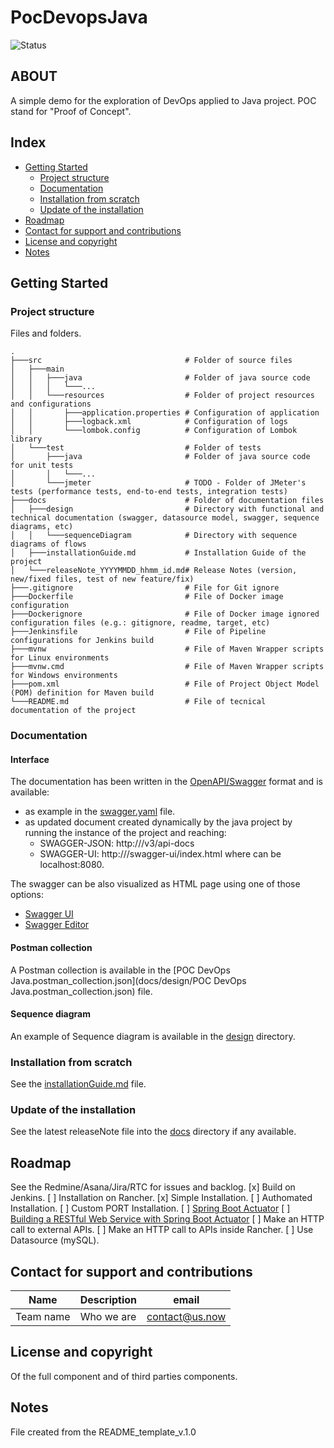 # PocDevopsJava
![Status](https://img.shields.io/badge/status-first%20milestone-orange)


## ABOUT
A simple demo for the exploration of DevOps applied to Java project.
POC stand for "Proof of Concept".


## Index
* [Getting Started](#getting-started)
	* [Project structure](#project-structure)
	* [Documentation](#documentation)
	* [Installation from scratch](#installation-from-scratch)
	* [Update of the installation](#update-of-the-installation)
* [Roadmap](#roadmap)
* [Contact for support and contributions](#contact-for-support-and-contributions)
* [License and copyright](#license-and-copyright)
* [Notes](#notes)


## Getting Started


### Project structure
Files and folders.

```
.
├───src                                # Folder of source files
│   ├───main                         
│   │   ├───java                       # Folder of java source code
│   │   │   └───...                  
│   │   └───resources                  # Folder of project resources and configurations
│   │       ├───application.properties # Configuration of application
│   │       ├───logback.xml            # Configuration of logs
│   │       └───lombok.config          # Configuration of Lombok library
│   └───test                           # Folder of tests
│       ├───java                       # Folder of java source code for unit tests
│       │   └───...                  
│       └───jmeter                     # TODO - Folder of JMeter's tests (performance tests, end-to-end tests, integration tests)
├───docs                               # Folder of documentation files
│   ├───design						   # Directory with functional and technical documentation (swagger, datasource model, swagger, sequence diagrams, etc)
│   │   └───sequenceDiagram			   # Directory with sequence diagrams of flows
│   ├───installationGuide.md           # Installation Guide of the project
│   └───releaseNote_YYYYMMDD_hhmm_id.md# Release Notes (version, new/fixed files, test of new feature/fix)
├───.gitignore                         # File for Git ignore
├───Dockerfile                         # File of Docker image configuration
├───Dockerignore                       # File of Docker image ignored configuration files (e.g.: gitignore, readme, target, etc)
├───Jenkinsfile                        # File of Pipeline configurations for Jenkins build
├───mvnw                               # File of Maven Wrapper scripts for Linux environments
├───mvnw.cmd                           # File of Maven Wrapper scripts for Windows environments
├───pom.xml                            # File of Project Object Model (POM) definition for Maven build
└───README.md                          # File of tecnical documentation of the project
```


### Documentation


#### Interface
The documentation has been written in the [OpenAPI/Swagger](http://swagger.io/) format and is available:
- as example in the [swagger.yaml](docs/design/swagger.yaml) file.
- as updated document created dynamically by the java project by running the instance of the project and reaching:
	- SWAGGER-JSON: http://<host>/v3/api-docs
	- SWAGGER-UI: http://<host>/swagger-ui/index.html
where <host> can be localhost:8080.

The swagger can be also visualized as HTML page using one of those options:
- [Swagger UI](https://github.com/swagger-api/swagger-ui)
- [Swagger Editor](http://editor.swagger.io/)

#### Postman collection
A Postman collection is available in the [POC DevOps Java.postman_collection.json](docs/design/POC DevOps Java.postman_collection.json) file.

#### Sequence diagram
An example of Sequence diagram is available in the [design](docs/design) directory.


### Installation from scratch
See the [installationGuide.md](docs/InstallationGuide.md) file.


### Update of the installation
See the latest releaseNote file into the [docs](docs/) directory if any available.


## Roadmap
See the Redmine/Asana/Jira/RTC for issues and backlog.
[x] Build on Jenkins.
[ ] Installation on Rancher.
	[x] Simple Installation.
	[ ] Authomated Installation.
	[ ] Custom PORT Installation.
[ ] [Spring Boot Actuator](https://docs.spring.io/spring-boot/docs/2.6.3/reference/htmlsingle/#production-ready)
[ ] [Building a RESTful Web Service with Spring Boot Actuator](https://spring.io/guides/gs/actuator-service/)
[ ] Make an HTTP call to external APIs.
[ ] Make an HTTP call to APIs inside Rancher.
[ ] Use Datasource (mySQL).


## Contact for support and contributions

| Name      | Description | email          |
| --------- | ----------- | -------------- |
| Team name | Who we are  | contact@us.now |


## License and copyright
Of the full component and of third parties components.


## Notes
File created from the README_template_v.1.0
